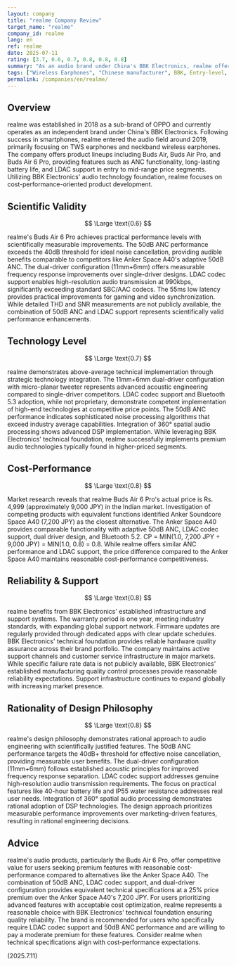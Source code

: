 ```yaml
---
layout: company
title: "realme Company Review"
target_name: "realme"
company_id: realme
lang: en
ref: realme
date: 2025-07-11
rating: [3.7, 0.6, 0.7, 0.8, 0.8, 0.8]
summary: "As an audio brand under China's BBK Electronics, realme offers competitive TWS earphones with superior cost-performance. The Buds Air 6 Pro delivers excellent specifications including 50dB ANC and LDAC support at competitive pricing."
tags: ["Wireless Earphones", "Chinese manufacturer", BBK, Entry-level, Mid-range]
permalink: /companies/en/realme/
---
```


## Overview

realme was established in 2018 as a sub-brand of OPPO and currently operates as an independent brand under China's BBK Electronics. Following success in smartphones, realme entered the audio field around 2019, primarily focusing on TWS earphones and neckband wireless earphones. The company offers product lineups including Buds Air, Buds Air Pro, and Buds Air 6 Pro, providing features such as ANC functionality, long-lasting battery life, and LDAC support in entry to mid-range price segments. Utilizing BBK Electronics' audio technology foundation, realme focuses on cost-performance-oriented product development.

## Scientific Validity

$$ \Large \text{0.6} $$

realme's Buds Air 6 Pro achieves practical performance levels with scientifically measurable improvements. The 50dB ANC performance exceeds the 40dB threshold for ideal noise cancellation, providing audible benefits comparable to competitors like Anker Space A40's adaptive 50dB ANC. The dual-driver configuration (11mm+6mm) offers measurable frequency response improvements over single-driver designs. LDAC codec support enables high-resolution audio transmission at 990kbps, significantly exceeding standard SBC/AAC codecs. The 55ms low latency provides practical improvements for gaming and video synchronization. While detailed THD and SNR measurements are not publicly available, the combination of 50dB ANC and LDAC support represents scientifically valid performance enhancements.

## Technology Level

$$ \Large \text{0.7} $$

realme demonstrates above-average technical implementation through strategic technology integration. The 11mm+6mm dual-driver configuration with micro-planar tweeter represents advanced acoustic engineering compared to single-driver competitors. LDAC codec support and Bluetooth 5.3 adoption, while not proprietary, demonstrate competent implementation of high-end technologies at competitive price points. The 50dB ANC performance indicates sophisticated noise processing algorithms that exceed industry average capabilities. Integration of 360° spatial audio processing shows advanced DSP implementation. While leveraging BBK Electronics' technical foundation, realme successfully implements premium audio technologies typically found in higher-priced segments.

## Cost-Performance

$$ \Large \text{0.8} $$

Market research reveals that realme Buds Air 6 Pro's actual price is Rs. 4,999 (approximately 9,000 JPY) in the Indian market. Investigation of competing products with equivalent functions identified Anker Soundcore Space A40 (7,200 JPY) as the closest alternative. The Anker Space A40 provides comparable functionality with adaptive 50dB ANC, LDAC codec support, dual driver design, and Bluetooth 5.2. CP = MIN(1.0, 7,200 JPY ÷ 9,000 JPY) = MIN(1.0, 0.8) = 0.8. While realme offers similar ANC performance and LDAC support, the price difference compared to the Anker Space A40 maintains reasonable cost-performance competitiveness.

## Reliability & Support

$$ \Large \text{0.8} $$

realme benefits from BBK Electronics' established infrastructure and support systems. The warranty period is one year, meeting industry standards, with expanding global support network. Firmware updates are regularly provided through dedicated apps with clear update schedules. BBK Electronics' technical foundation provides reliable hardware quality assurance across their brand portfolio. The company maintains active support channels and customer service infrastructure in major markets. While specific failure rate data is not publicly available, BBK Electronics' established manufacturing quality control processes provide reasonable reliability expectations. Support infrastructure continues to expand globally with increasing market presence.

## Rationality of Design Philosophy

$$ \Large \text{0.8} $$

realme's design philosophy demonstrates rational approach to audio engineering with scientifically justified features. The 50dB ANC performance targets the 40dB+ threshold for effective noise cancellation, providing measurable user benefits. The dual-driver configuration (11mm+6mm) follows established acoustic principles for improved frequency response separation. LDAC codec support addresses genuine high-resolution audio transmission requirements. The focus on practical features like 40-hour battery life and IP55 water resistance addresses real user needs. Integration of 360° spatial audio processing demonstrates rational adoption of DSP technologies. The design approach prioritizes measurable performance improvements over marketing-driven features, resulting in rational engineering decisions.

## Advice

realme's audio products, particularly the Buds Air 6 Pro, offer competitive value for users seeking premium features with reasonable cost-performance compared to alternatives like the Anker Space A40. The combination of 50dB ANC, LDAC codec support, and dual-driver configuration provides equivalent technical specifications at a 25% price premium over the Anker Space A40's 7,200 JPY. For users prioritizing advanced features with acceptable cost optimization, realme represents a reasonable choice with BBK Electronics' technical foundation ensuring quality reliability. The brand is recommended for users who specifically require LDAC codec support and 50dB ANC performance and are willing to pay a moderate premium for these features. Consider realme when technical specifications align with cost-performance expectations.

(2025.7.11)